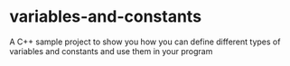 # variables-and-constants
A C++ sample project to show you how you can define different types of variables and constants and use them in your program
